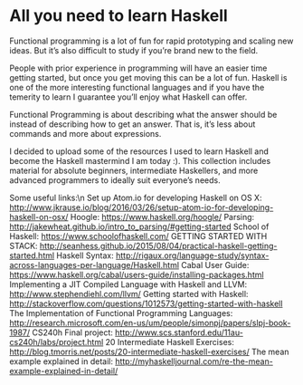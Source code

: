 # All you need to learn Haskell


Functional programming is a lot of fun for rapid prototyping and scaling new ideas. But it’s also difficult to study if you’re brand new to the field.

People with prior experience in programming will have an easier time getting started, but once you get moving this can be a lot of fun. Haskell is one of the more interesting functional languages and if you have the temerity to learn I guarantee you’ll enjoy what Haskell can offer.

Functional Programming is about describing what the answer should be instead of describing how to get an answer. That is, it’s less about commands and more about expressions.

I decided to upload some of the resources I used to learn Haskell and become the Haskell mastermind I am today :). This collection includes material for absolute beginners, intermediate Haskellers, and more advanced programmers to ideally suit everyone’s needs.

Some useful links:\n
Set up Atom.io for developing Haskell on OS X: http://www.jkrause.io/blog/2016/03/26/setup-atom-io-for-developing-haskell-on-osx/
Hoogle: https://www.haskell.org/hoogle/
Parsing: http://jakewheat.github.io/intro_to_parsing/#getting-started
School of Haskell: https://www.schoolofhaskell.com/
GETTING STARTED WITH STACK: http://seanhess.github.io/2015/08/04/practical-haskell-getting-started.html
Haskell Syntax: http://rigaux.org/language-study/syntax-across-languages-per-language/Haskell.html
Cabal User Guide: https://www.haskell.org/cabal/users-guide/installing-packages.html
Implementing a JIT Compiled Language with Haskell and LLVM: http://www.stephendiehl.com/llvm/
Getting started with Haskell: http://stackoverflow.com/questions/1012573/getting-started-with-haskell
The Implementation of Functional Programming Languages: http://research.microsoft.com/en-us/um/people/simonpj/papers/slpj-book-1987/
CS240h Final project: http://www.scs.stanford.edu/11au-cs240h/labs/project.html
20 Intermediate Haskell Exercises: http://blog.tmorris.net/posts/20-intermediate-haskell-exercises/
The mean example explained in detail: http://myhaskelljournal.com/re-the-mean-example-explained-in-detail/

